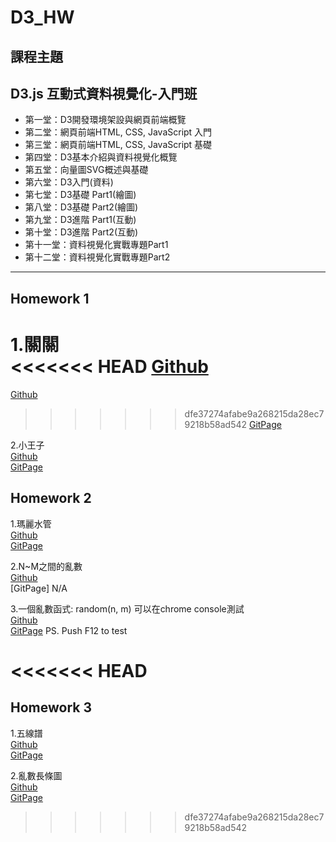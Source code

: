 # D3_HW

## 課程主題  
## D3.js 互動式資料視覺化-入門班  
* 第一堂：D3開發環境架設與網頁前端概覽
* 第二堂：網頁前端HTML, CSS, JavaScript 入門
* 第三堂：網頁前端HTML, CSS, JavaScript 基礎
* 第四堂：D3基本介紹與資料視覺化概覽
* 第五堂：向量圖SVG概述與基礎
* 第六堂：D3入門(資料)
* 第七堂：D3基礎 Part1(繪圖)
* 第八堂：D3基礎 Part2(繪圖)
* 第九堂：D3進階 Part1(互動)
* 第十堂：D3進階 Part2(互動)
* 第十一堂：資料視覺化實戰專題Part1
* 第十二堂：資料視覺化實戰專題Part2

---
## Homework 1
1.關關  
<<<<<<< HEAD
  [Github](https://github.com/AaronCHH/D3_HW/blob/gh-pages/hw01/hw01_1/index.html)  
=======
  [Github](https://github.com/AaronCHH/D3_HW/blob/gh-pages/hw01/hw01_1/index.html)   
>>>>>>> dfe37274afabe9a268215da28ec79218b58ad542
	[GitPage](https://aaronchh.github.io/D3_HW/hw01/hw01_1/)

2.小王子  
  [Github](https://github.com/AaronCHH/D3_HW/blob/gh-pages/hw01/hw01_2/index.html)  
	[GitPage](https://aaronchh.github.io/D3_HW/hw01/hw01_2/) 

## Homework 2
1.瑪麗水管  
  [Github](https://github.com/AaronCHH/D3_HW/tree/gh-pages/hw02/hw02_1/index.html)  
	[GitPage](https://aaronchh.github.io/D3_HW/hw02/hw02_1/) 

2.N~M之間的亂數  
  [Github](https://github.com/AaronCHH/D3_HW/tree/gh-pages/hw02/hw02_2/rand.js)  
	[GitPage] N/A  

3.一個亂數函式: random(n, m) 可以在chrome console測試  
  [Github](https://github.com/AaronCHH/D3_HW/tree/gh-pages/hw02/hw02_3/script.js)  
	[GitPage](https://aaronchh.github.io/D3_HW/hw02/hw02_3/) PS. Push F12 to test     

<<<<<<< HEAD
=======
## Homework 3
1.五線譜  
  [Github](https://github.com/AaronCHH/D3_HW/blob/gh-pages/hw03/hw03_1/index.html)  
	[GitPage](https://aaronchh.github.io/D3_HW/hw03/hw03_1/)    

2.亂數長條圖  
  [Github](https://github.com/AaronCHH/D3_HW/blob/gh-pages/hw03/hw03_2/index.html)  
	[GitPage](https://aaronchh.github.io/D3_HW/hw03/hw03_2/)    
>>>>>>> dfe37274afabe9a268215da28ec79218b58ad542
